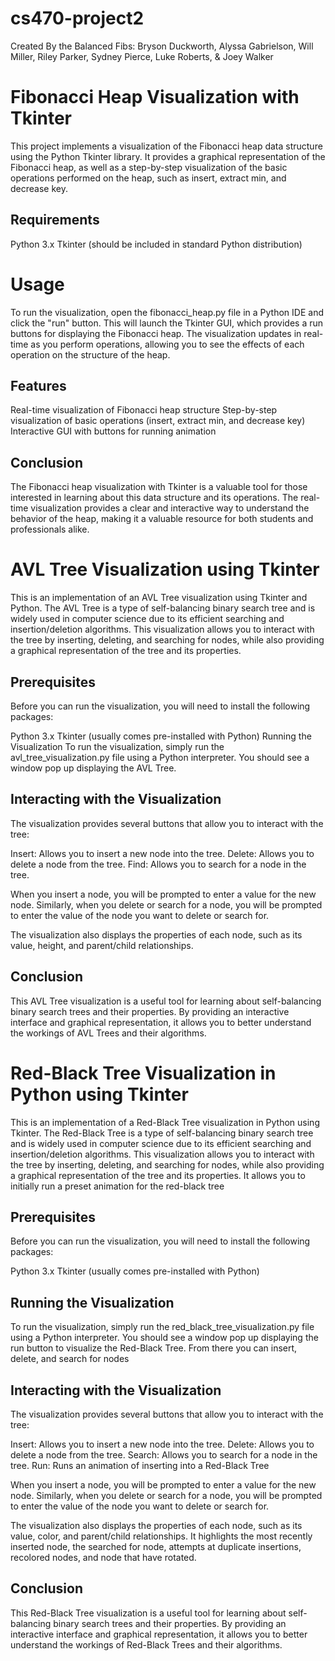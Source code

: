 # cs470-project2

Created By the Balanced Fibs: Bryson Duckworth, Alyssa Gabrielson, Will Miller, Riley Parker, Sydney Pierce, Luke Roberts, & Joey Walker



# Fibonacci Heap Visualization with Tkinter
This project implements a visualization of the Fibonacci heap data structure using the Python Tkinter library. It provides a graphical representation of the Fibonacci heap, as well as a step-by-step visualization of the basic operations performed on the heap, such as insert, extract min, and decrease key.

## Requirements
Python 3.x
Tkinter (should be included in standard Python distribution)
# Usage
To run the visualization, open the fibonacci_heap.py file in a Python IDE and click the "run" button. This will launch the Tkinter GUI, which provides a run buttons for displaying the Fibonacci heap. The visualization updates in real-time as you perform operations, allowing you to see the effects of each operation on the structure of the heap.

## Features
Real-time visualization of Fibonacci heap structure
Step-by-step visualization of basic operations (insert, extract min, and decrease key)
Interactive GUI with buttons for running animation

## Conclusion
The Fibonacci heap visualization with Tkinter is a valuable tool for those interested in learning about this data structure and its operations. The real-time visualization provides a clear and interactive way to understand the behavior of the heap, making it a valuable resource for both students and professionals alike.


# AVL Tree Visualization using Tkinter
This is an implementation of an AVL Tree visualization using Tkinter and Python. The AVL Tree is a type of self-balancing binary search tree and is widely used in computer science due to its efficient searching and insertion/deletion algorithms. This visualization allows you to interact with the tree by inserting, deleting, and searching for nodes, while also providing a graphical representation of the tree and its properties.

## Prerequisites
Before you can run the visualization, you will need to install the following packages:

Python 3.x
Tkinter (usually comes pre-installed with Python)
Running the Visualization
To run the visualization, simply run the avl_tree_visualization.py file using a Python interpreter. You should see a window pop up displaying the AVL Tree.

## Interacting with the Visualization
The visualization provides several buttons that allow you to interact with the tree:

Insert: Allows you to insert a new node into the tree.
Delete: Allows you to delete a node from the tree.
Find: Allows you to search for a node in the tree.

When you insert a node, you will be prompted to enter a value for the new node. Similarly, when you delete or search for a node, you will be prompted to enter the value of the node you want to delete or search for.

The visualization also displays the properties of each node, such as its value, height, and parent/child relationships.

## Conclusion
This AVL Tree visualization is a useful tool for learning about self-balancing binary search trees and their properties. By providing an interactive interface and graphical representation, it allows you to better understand the workings of AVL Trees and their algorithms.

    
# Red-Black Tree Visualization in Python using Tkinter
This is an implementation of a Red-Black Tree visualization in Python using Tkinter. The Red-Black Tree is a type of self-balancing binary search tree and is widely used in computer science due to its efficient searching and insertion/deletion algorithms. This visualization allows you to interact with the tree by inserting, deleting, and searching for nodes, while also providing a graphical representation of the tree and its properties. It allows you to initially run a preset animation for the red-black tree

## Prerequisites
Before you can run the visualization, you will need to install the following packages:

Python 3.x
Tkinter (usually comes pre-installed with Python)
## Running the Visualization
To run the visualization, simply run the red_black_tree_visualization.py file using a Python interpreter. You should see a window pop up displaying the run button to visualize the Red-Black Tree. From there you can insert, delete, and search for nodes

## Interacting with the Visualization
The visualization provides several buttons that allow you to interact with the tree:

Insert: Allows you to insert a new node into the tree.
Delete: Allows you to delete a node from the tree.
Search: Allows you to search for a node in the tree.
Run: Runs an animation of inserting into a Red-Black Tree

When you insert a node, you will be prompted to enter a value for the new node. Similarly, when you delete or search for a node, you will be prompted to enter the value of the node you want to delete or search for.

The visualization also displays the properties of each node, such as its value, color, and parent/child relationships. It highlights the most recently inserted node, the searched for node, attempts at duplicate insertions, recolored nodes, and node that have rotated.

## Conclusion
This Red-Black Tree visualization is a useful tool for learning about self-balancing binary search trees and their properties. By providing an interactive interface and graphical representation, it allows you to better understand the workings of Red-Black Trees and their algorithms.
